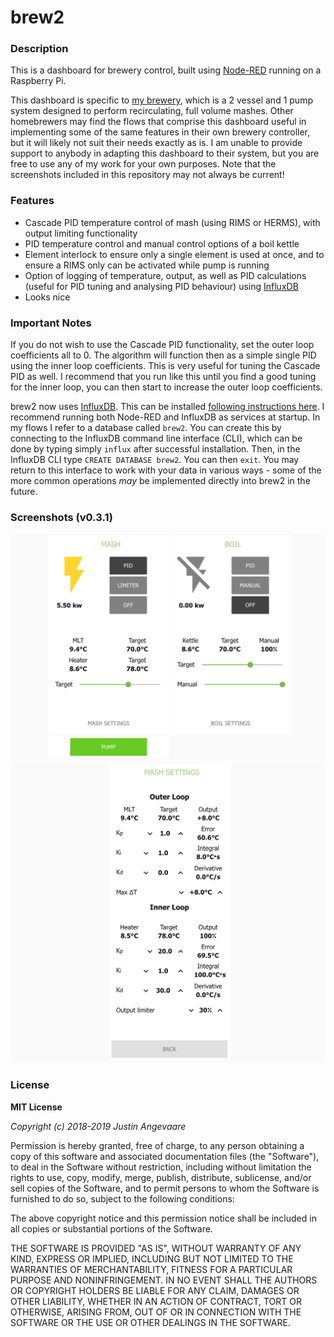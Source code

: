 <h1>brew2</h1>
<h3>Description</h3>

This is a dashboard for brewery control, built using [Node-RED](https://github.com/node-red/node-red) running on a Raspberry Pi.

This dashboard is specific to [my brewery](https://onbrewing.com), which is a 2 vessel and 1 pump system designed to perform recirculating, full volume mashes. Other homebrewers may find the flows that comprise this dashboard useful in implementing some of the same features in their own brewery controller, but it will likely not suit their needs exactly as is. I am unable to provide support to anybody in adapting this dashboard to their system, but you are free to use any of my work for your own purposes. Note that the screenshots included in this repository may not always be current!

<h3>Features</h3>

* Cascade PID temperature control of mash (using RIMS or HERMS), with output limiting functionality
* PID temperature control and manual control options of a boil kettle
* Element interlock to ensure only a single element is used at once, and to ensure a RIMS only can be activated while pump is running
* Option of logging of temperature, output, as well as PID calculations (useful for PID tuning and analysing PID behaviour) using [InfluxDB](https://github.com/influxdata/influxdb)
* Looks nice

<h3>Important Notes</h3>
If you do not wish to use the Cascade PID functionality, set the outer loop coefficients all to 0. The algorithm will function then as a simple single PID using the inner loop coefficients. This is very useful for tuning the Cascade PID as well. I recommend that you run like this until you find a good tuning for the inner loop, you can then start to increase the outer loop coefficients.


brew2 now uses [InfluxDB](https://github.com/influxdata/influxdb). This can be installed [following instructions here](https://docs.influxdata.com/influxdb/v1.7/introduction/installation). I recommend running both Node-RED and InfluxDB as services at startup. In my flows I refer to a database called `brew2`. You can create this by connecting to the InfluxDB command line interface (CLI), which can be done by typing simply `influx` after successful installation. Then, in the InfluxDB CLI type `CREATE DATABASE brew2`. You can then `exit`. You may return to this interface to work with your data in various ways - some of the more common operations *may* be implemented directly into brew2 in the future.

<h3>Screenshots (v0.3.1)</h3>
<img src = "main.png" width=600>
<img src = "mash_settings.png" width=600>

<h3>License</h3>
<b>MIT License</b>

<i>Copyright (c) 2018-2019 Justin Angevaare</i>

Permission is hereby granted, free of charge, to any person obtaining a copy
of this software and associated documentation files (the "Software"), to deal
in the Software without restriction, including without limitation the rights
to use, copy, modify, merge, publish, distribute, sublicense, and/or sell
copies of the Software, and to permit persons to whom the Software is
furnished to do so, subject to the following conditions:

The above copyright notice and this permission notice shall be included in all
copies or substantial portions of the Software.

THE SOFTWARE IS PROVIDED "AS IS", WITHOUT WARRANTY OF ANY KIND, EXPRESS OR
IMPLIED, INCLUDING BUT NOT LIMITED TO THE WARRANTIES OF MERCHANTABILITY,
FITNESS FOR A PARTICULAR PURPOSE AND NONINFRINGEMENT. IN NO EVENT SHALL THE
AUTHORS OR COPYRIGHT HOLDERS BE LIABLE FOR ANY CLAIM, DAMAGES OR OTHER
LIABILITY, WHETHER IN AN ACTION OF CONTRACT, TORT OR OTHERWISE, ARISING FROM,
OUT OF OR IN CONNECTION WITH THE SOFTWARE OR THE USE OR OTHER DEALINGS IN THE
SOFTWARE.
